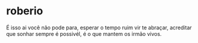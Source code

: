 # roberio
É isso ai você não pode para, esperar o tempo ruim vir te abraçar, acreditar que sonhar sempre é possivél, é o que mantem os irmão vivos.
